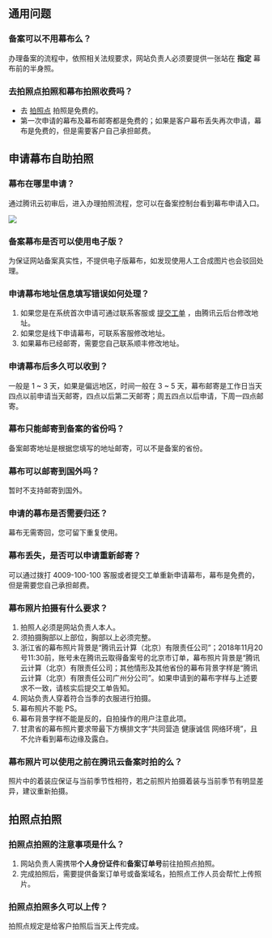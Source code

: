 ## 通用问题

### 备案可以不用幕布么？

办理备案的流程中，依照相关法规要求，网站负责人必须要提供一张站在 **指定** 幕布前的半身照。 

### 去拍照点拍照和幕布拍照收费吗？

- 去 [拍照点](https://console.cloud.tencent.com/beian/cammap) 拍照是免费的。
- 第一次申请的幕布及幕布邮寄都是免费的；如果是客户幕布丢失再次申请，幕布是免费的，但是需要客户自己承担邮费。

## 申请幕布自助拍照

### 幕布在哪里申请？

通过腾讯云初审后，进入办理拍照流程，您可以在备案控制台看到幕布申请入口。

![](https://main.qcloudimg.com/raw/8595129f3573c8b557fe024be1d9c88c.png)

### 备案幕布是否可以使用电子版？

为保证网站备案真实性，不提供电子版幕布，如发现使用人工合成图片也会驳回处理。 

### 申请幕布地址信息填写错误如何处理？

1. 如果您是在系统首次申请可通过联系客服或 [提交工单](https://console.cloud.tencent.com/workorder/category) ，由腾讯云后台修改地址。
2. 如果您是线下申请幕布，可联系客服修改地址。
3. 如果幕布已经邮寄，需要您自己联系顺丰修改地址。

### 申请幕布后多久可以收到？

一般是 1 ~ 3 天，如果是偏远地区，时间一般在 3 ~ 5 天，幕布邮寄是工作日当天四点以前申请当天邮寄，四点以后第二天邮寄；周五四点以后申请，下周一四点邮寄。 

### 幕布只能邮寄到备案的省份吗？

备案邮寄地址是根据您填写的地址邮寄，可以不是备案的省份。 

### 幕布可以邮寄到国外吗？

暂时不支持邮寄到国外。 

### 申请的幕布是否需要归还？

幕布无需寄回，您可留下重复使用。 

### 幕布丢失，是否可以申请重新邮寄？

可以通过拨打 4009-100-100 客服或者提交工单重新申请幕布，幕布是免费的，但是需要您自己承担邮费。

###  幕布照片拍摄有什么要求？

1. 拍照人必须是网站负责人本人。
2. 须拍摄胸部以上部位，胸部以上必须完整。
3. 浙江省的幕布照片背景是“腾讯云计算（北京）有限责任公司”；2018年11月20号11:30前，账号未在腾讯云取得备案号的北京市订单，幕布照片背景是“腾讯云计算（北京）有限责任公司；其他情形及其他省份的幕布背景字样是“腾讯云计算（北京）有限责任公司广州分公司”。如果申请到的幕布字样与上述要求不一致，请核实后提交工单告知。
4. 网站负责人穿着符合当季的衣服进行拍摄。
5. 幕布照片不能 PS。
6. 幕布背景字样不能是反的，自拍操作的用户注意此项。
7. 甘肃省的幕布照片要求带最下方横排文字“共同营造 健康诚信 网络环境”，且不允许看到幕布边缘及露白。

### 幕布照片可以使用之前在腾讯云备案时拍的么？

照片中的着装应保证与当前季节性相符，若之前照片拍摄着装与当前季节有明显差异，建议重新拍摄。 

## 拍照点拍照

### 拍照点拍照的注意事项是什么？

1. 网站负责人需携带**个人身份证件**和**备案订单号**前往拍照点拍照。 
2. 完成拍照后，需要提供备案订单号或备案域名，拍照点工作人员会帮忙上传照片。 

### 拍照点拍照多久可以上传？

拍照点规定是给客户拍照后当天上传完成。 

